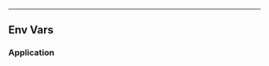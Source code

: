 <!-- Space: Projects -->
<!-- Parent: TerraformGithubSecrets -->
<!-- Title: EnvVars TerraformGithubSecrets -->
<!-- Label: TerraformGithubSecrets -->
<!-- Label: Project -->
<!-- Label: EnvVars -->
<!-- Include: disclaimer.md -->
<!-- Include: ac:toc -->

---

## Env Vars

### Application
